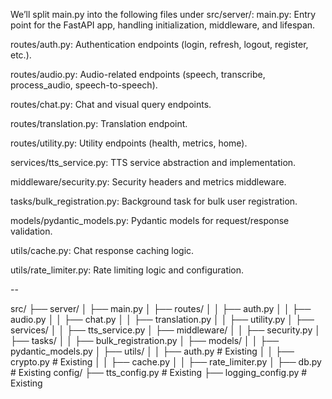 We’ll split main.py into the following files under src/server/:
main.py: Entry point for the FastAPI app, handling initialization, middleware, and lifespan.

routes/auth.py: Authentication endpoints (login, refresh, logout, register, etc.).

routes/audio.py: Audio-related endpoints (speech, transcribe, process_audio, speech-to-speech).

routes/chat.py: Chat and visual query endpoints.

routes/translation.py: Translation endpoint.

routes/utility.py: Utility endpoints (health, metrics, home).

services/tts_service.py: TTS service abstraction and implementation.

middleware/security.py: Security headers and metrics middleware.

tasks/bulk_registration.py: Background task for bulk user registration.

models/pydantic_models.py: Pydantic models for request/response validation.

utils/cache.py: Chat response caching logic.

utils/rate_limiter.py: Rate limiting logic and configuration.

--


src/
├── server/
│   ├── main.py
│   ├── routes/
│   │   ├── auth.py
│   │   ├── audio.py
│   │   ├── chat.py
│   │   ├── translation.py
│   │   ├── utility.py
│   ├── services/
│   │   ├── tts_service.py
│   ├── middleware/
│   │   ├── security.py
│   ├── tasks/
│   │   ├── bulk_registration.py
│   ├── models/
│   │   ├── pydantic_models.py
│   ├── utils/
│   │   ├── auth.py  # Existing
│   │   ├── crypto.py  # Existing
│   │   ├── cache.py
│   │   ├── rate_limiter.py
│   ├── db.py  # Existing
config/
├── tts_config.py  # Existing
├── logging_config.py  # Existing